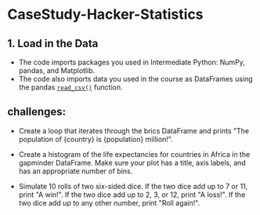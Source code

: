# CaseStudy-Hacker-Statistics

## 1. Load in the Data
- The code imports packages you used in Intermediate Python: NumPy, pandas, and Matplotlib. 
- The code also imports data you used in the course as DataFrames using the pandas [`read_csv()`](https://pandas.pydata.org/docs/reference/api/pandas.read_csv.html) function.

## challenges:

- Create a loop that iterates through the brics DataFrame and prints "The population of {country} is {population} million!".

- Create a histogram of the life expectancies for countries in Africa in the gapminder DataFrame. Make sure your plot has a title, axis labels, and has an appropriate number of bins.

- Simulate 10 rolls of two six-sided dice. If the two dice add up to 7 or 11, print "A win!". If the two dice add up to 2, 3, or 12, print "A loss!". If the two dice add up to any other number, print "Roll again!".
